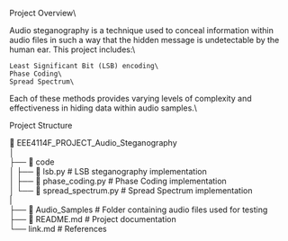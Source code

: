 Project Overview\

Audio steganography is a technique used to conceal information within audio files in such a way that the hidden message is undetectable by the human ear. This project includes:\

    Least Significant Bit (LSB) encoding\
    Phase Coding\
    Spread Spectrum\

Each of these methods provides varying levels of complexity and effectiveness in hiding data within audio samples.\

Project Structure

📂 EEE4114F_PROJECT_Audio_Steganography\
│\
├── 📂 code\
│   ├── 📂 lsb.py           # LSB steganography implementation\
│   ├── 📂 phase_coding.py  # Phase Coding implementation\
│   └── 📂 spread_spectrum.py # Spread Spectrum implementation\
|\
├── 📂 Audio_Samples         # Folder containing audio files used for testing\
├── 📄 README.md             # Project documentation\
└── link.md                  # References
